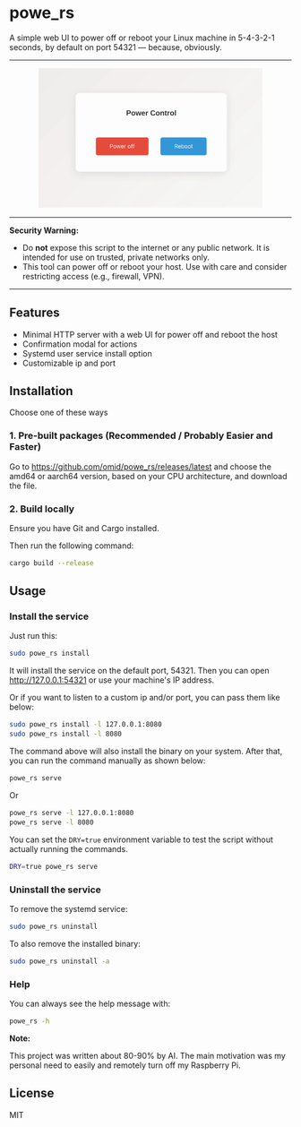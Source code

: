 # powe_rs

A simple web UI to power off or reboot your Linux machine in 5-4-3-2-1 seconds, by default on port 54321 — because, obviously.

---

<p align="center">
  <img src="assets/screen.apng" alt="Web UI Screenshot" width="400" />
</p>

---

**Security Warning:**

- Do **not** expose this script to the internet or any public network. It is intended for use on trusted, private networks only.
- This tool can power off or reboot your host. Use with care and consider restricting access (e.g., firewall, VPN).

---

## Features

- Minimal HTTP server with a web UI for power off and reboot the host
- Confirmation modal for actions
- Systemd user service install option
- Customizable ip and port

## Installation

Choose one of these ways

### 1. Pre-built packages (Recommended / Probably Easier and Faster)

Go to https://github.com/omid/powe_rs/releases/latest and choose the amd64 or aarch64 version, based on your CPU architecture, and download the file.

### 2. Build locally

Ensure you have Git and Cargo installed.

Then run the following command:

```sh
cargo build --release
```

## Usage

### Install the service

Just run this:

```sh
sudo powe_rs install
```

It will install the service on the default port, 54321. Then you can open http://127.0.0.1:54321 or use your machine's IP address.

Or if you want to listen to a custom ip and/or port, you can pass them like below:

```sh
sudo powe_rs install -l 127.0.0.1:8080
sudo powe_rs install -l 8080
```

The command above will also install the binary on your system. After that, you can run the command manually as shown below:

```sh
powe_rs serve
```

Or

```sh
powe_rs serve -l 127.0.0.1:8080
powe_rs serve -l 8080
```

You can set the `DRY=true` environment variable to test the script without actually running the commands.

```sh
DRY=true powe_rs serve
```

### Uninstall the service

To remove the systemd service:

```sh
sudo powe_rs uninstall
```

To also remove the installed binary:

```sh
sudo powe_rs uninstall -a
```

### Help

You can always see the help message with:

```sh
powe_rs -h
```

**Note:**

This project was written about 80-90% by AI. The main motivation was my personal need to easily and remotely turn off my Raspberry Pi.

## License

MIT
